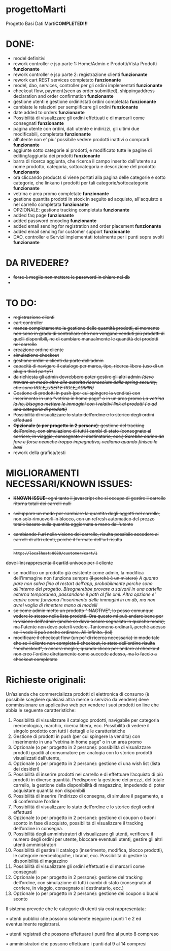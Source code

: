 # progettoMarti
Progetto Basi Dati Marti<strong>COMPLETED!!!</strong>

# DONE:
- model definitivi
- rework controller e jsp parte 1: Home/Admin e Prodotti/Vista Prodotti     <strong>funzionante</strong>
- rework controller e jsp parte 2: registrazione clienti     <strong>funzionante</strong>
- rework cart REST services completato     <strong>funzionante</strong>
- model, dao, services, controller per gli ordini implementati      <strong>funzionante</strong>
- checkout flow, payment(seen as order submitted), shippingaddress declaration and order confirmation <strong>funzionante</strong>
- gestione utenti e gestione ordini/stati ordini completata <strong>funzionante</strong>
- cambiate le relazioni per semplificare gli ordini <strong>funzionante</strong>
- date added to orders <strong>funzionante</strong>
- Possibilità di visualizzare gli ordini effettuati e di marcarli come consegnati <strong>funzionante</strong>
- pagina utente con ordini, dati utente e indirizzi, gli ultimi due modificabili, completata <strong>funzionante</strong>
- all'utente non e' piu' possibile vedere prodotti inattivi o comprarli <strong>funzionante</strong>
- aggiunte sotto categorie ai prodotti, e modificato tutte le pagine di editing/aggiunta dei prodotti <strong>funzionante</strong>
- barra di ricerca aggiunta, che ricerca il campo inserito dall'utente su nome prodotto, categoria, sottocategoria e descrizione del prodotto <strong>funzionante</strong>
- ora cliccando products si viene portati alla pagina delle categorie e sotto categorie, che linkano i prodotti per tali categorie/sottocategorie <strong>funzionante</strong>
- vetrina e area promo completate <strong>funzionante</strong>
- gestione quantita prodotti in stock in seguito ad acquisto, all'acquisto e nel carrello completata <strong>funzionante</strong>
- OPZIONALE: gestione tracking completata <strong>funzionante</strong>
- added faq page <strong>funzionante</strong>
- added password encoding <strong>funzionante</strong>
- added email sending for registration and order placement <strong>funzionante</strong>
- added email sending for customer support <strong>funzionante</strong>
- DAO, controller e Servizi implementati totalmente per i punti sopra svolti <strong>funzionante</strong>

# DA RIVEDERE?
- <s>forse è meglio non mettere le password in chiaro nel db</s>
- 

# TO DO:
- <s>registrazione clienti</s>
- <s>cart controller</s>
- <s>manca completamente la gestione delle quantità prodotti, al momento non sono in grado di controllare che non vengano venduti più prodotti di quelli disponibili, ne di cambiare manualmente le quantità dei prodotti nel carrello</s>
- <s>creazione ordine cliente</s>
- <s>simulazione checkout</s>
- <s> gestione ordini e clienti da parte dell'admin </s>
- <s>capacità di navigare il catalogo per marca, tipo, ricerca libera (uso di un plugin third party?)</s>
- <s>da richiesta gli admin dovrebbero poter gestire gli altri admin <em>(devo trovare un modo oltre alle autorita riconosciute dalla      spring security, che sono ROLE_USER E ROLE_ADMIN)</em></s>
- <s>Gestione di prodotti in push (per cui spingere la vendita) con inserimento in una “vetrina in home page” o in un area promo
  <em>La vetrina la ho, bisogna mettere le immagini con i relativi link ai prodotti ( o ad una categoria di prodotti)</em></s>
- <s>Possibilità di visualizzare lo stato dell’ordine e lo storico degli ordini effettuati</s>
- <s><strong>Opzionale (o per progetto in 2 persone)</strong>: gestione del tracking dell’ordine, con simulazione di tutti i
     cambi di stato (consegnato al corriere, in viaggio, consegnato al destinatario, ecc.)
     <em> Sarebbe carino da fare e forse neanche troppo impegnativo, vediamo quando finisco le basi </em></s>
- rework della grafica/testi

# MIGLIORAMENTI NECESSARI/KNOWN ISSUES:
- <s><strong>KNOWN ISSUE:</strong> ogni tanto il javascript che si occupa di gestire il carrello ritorna totali dei carrelli nulli</s>
- <s>sviluppare un modo per cambiare la quantita degli oggetti nel carrello, non solo rimuoverli in blocco, con un refresh automatico del    prezzo totale basato sulla quantita aggiornata a mano dall'utente</s>
- <s> cambiando l'url nella visione del carrello, risulta possibile accedere ai carrelli di altri utenti, poichè il formato dell'url risulta
                                          
                                          http://localhost:8080/customer/cart/1
                                          
 dove l'int rappresenta il cartId univoco per il cliente </s>
 - se modifico un prodotto già esistente come admin, la modifica dell'immagine non funziona sempre <s>(il perchè è un mistero)</s>
   <em> A quanto pare non salva fino al restart dell'app, probabilmente perche sono all'interno del progetto. Bisognerebbe provare a salvarli in una cartella esterna temporanea, passandone il path al file xml.
Altra opzione e' capire come funziona l'inserimento delle immagini in un db, ma non avrei voglia di rimettere mano ai modelli</em>
 - <s>se come admin metto un prodotto "INACTIVE", lo posso comunque vedere lo stesso nella lista prodotti. Ora questo mi può andare bene per la visione dell'admin (anche se deve essere segnalato in qualche modo), ma l'utente non deve poterli vedere. Tantomeno ordinarli, perchè adesso se li vede li può anche ordinare. All'infinito. (lol) </s>
 - <s>modificare il checkout flow (un po' di ricerca necessaria) in modo tale che se il cliente non completa il checkout, lo stato dell'ordine risulta "nocheckout", o ancora meglio, quando clicco per andare al checkout non creo l'ordine direttamente come succede adesso, ma lo faccio a checkout completato</s>
 

# Richieste originali:

Un’azienda che commercializza prodotti di elettronica di consumo (è possibile scegliere qualsiasi altra
merce o servizio da vendere) deve commissionare un applicativo web per vendere i suoi prodotti on line
che abbia le seguente caratteristiche:
  1. Possibilità di visualizzare il catalogo prodotti, navigabile per categoria merceologica, marchio,
     ricerca libera, ecc. Possibilità di vedere il singolo prodotto con tutti i dettagli e le caratteristiche
  2. Gestione di prodotti in push (per cui spingere la vendita) con inserimento in una “vetrina in home
     page” o in un area promo
  3. Opzionale (o per progetto in 2 persone): possibilità di visualizzare prodotti graditi al consumatore
     per analogia con lo storico prodotti visualizzati dall’utente,
  4. Opzionale (o per progetto in 2 persone): gestione di una wish list (lista dei desideri)
  5. Possibilità di inserire prodotti nel carrello e di effettuare l’acquisto di più prodotti in diverse
     quantità. Predisporre la gestione dei prezzi, del totale carrello, la gestione della disponibilità di
     magazzino, impedendo di poter acquistare quantità non disponibili
  6. Possibilità di inserire l’indirizzo di consegna, di simulare il pagamento, e di confermare l’ordine
  7. Possibilità di visualizzare lo stato dell’ordine e lo storico degli ordini effettuati
  8. Opzionale (o per progetto in 2 persone): gestione di coupon o buoni sconto in fase di acquisto,
     possibilità di visualizzare il tracking dell’ordine in consegna.
  9. Possibilità degli amministratori di visualizzare gli utenti, verificare il numero degli ordini per utente,
     bloccare eventuali utenti, gestire gli altri utenti amministratori
  10. Possibilità di gestire il catalogo (inserimento, modifica, blocco prodotti), le categorie
     merceologiche, i brand, ecc. Possibilità di gestire la disponibilità di magazzino
  11. Possibilità di visualizzare gli ordini effettuati e di marcarli come consegnati
  12. Opzionale (o per progetto in 2 persone): gestione del tracking dell’ordine, con simulazione di tutti i
     cambi di stato (consegnato al corriere, in viaggio, consegnato al destinatario, ecc.)
  13. Opzionale (o per progetto in 2 persone): gestione dei coupon o buoni sconto

Il sistema prevede che le categorie di utenti sia così rappresentata:

• utenti pubblici che possono solamente eseguire i punti 1 e 2 ed eventualmente registrarsi.

• utenti registrati che possono effettuare i punti fino al punto 8 compreso

• amministratori che possono effettuare i punti dal 9 al 14 compresi 
